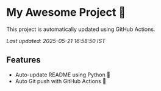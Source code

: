 # My Awesome Project 🚀

This project is automatically updated using GitHub Actions.

_Last updated: 2025-05-21 16:58:50 IST_

## Features
- Auto-update README using Python 🐍
- Auto Git push with GitHub Actions 🤖
